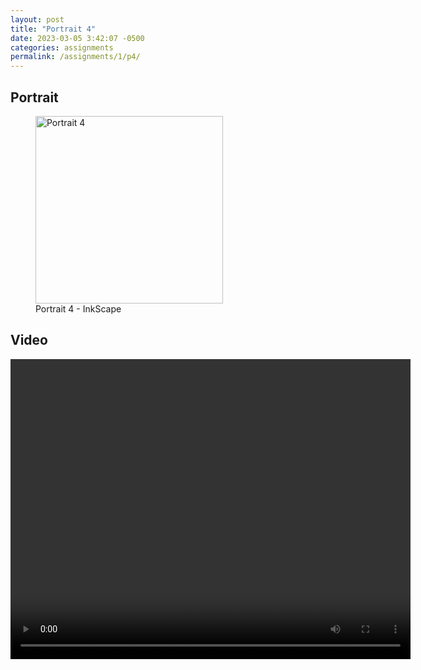 ```yaml
---
layout: post
title: "Portrait 4"
date: 2023-03-05 3:42:07 -0500
categories: assignments
permalink: /assignments/1/p4/
---
```


## Portrait

<figure>
  <img src="{{ site.baseurl }}/assets/images/portrait4.svg" alt="Portrait 4" width="300px">
  <figcaption>Portrait 4 - InkScape</figcaption>
</figure>

## Video

<video width="640" height="480" controls="" autoplay name="media">
  <source src="/assets/videos/a1/p4.mp4" type="video/mp4">
  Your browser does not support the video tag.
</video>
